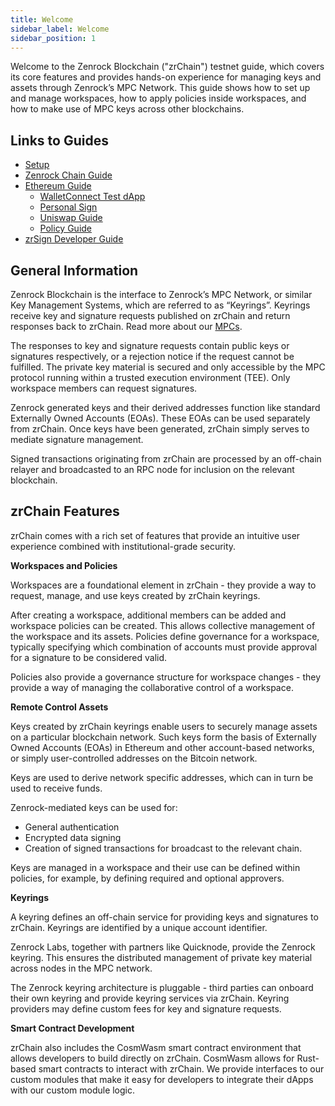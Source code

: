 ```yaml
---
title: Welcome 
sidebar_label: Welcome
sidebar_position: 1
---
```


Welcome to the Zenrock Blockchain ("zrChain") testnet guide, which covers its core features and provides hands-on experience for managing keys and assets through Zenrock’s MPC Network. This guide shows how to set up and manage workspaces, how to apply policies inside workspaces, and how to make use of MPC keys across other blockchains.

## Links to Guides

- [Setup](setup.md)
- [Zenrock Chain Guide](zenrock-guide.md)
- [Ethereum Guide](../testnet-guides/explore-ethereum/_category_.json)
    - [WalletConnect Test dApp](../testnet-guides/explore-ethereum/walletConnect.md)
    - [Personal Sign](../testnet-guides/explore-ethereum/personal-sign.md)
    - [Uniswap Guide](../testnet-guides/explore-ethereum/uniswap.md)
    - [Policy Guide](../testnet-guides/explore-ethereum/policy-swap.md)
- [zrSign Developer Guide](zrSign.md)

## General Information

Zenrock Blockchain is the interface to Zenrock’s MPC Network, or similar Key Management Systems, which are referred to as “Keyrings”. Keyrings receive key and signature requests published on zrChain and return responses back to zrChain. Read more about our [MPCs](../mpc.md).

The responses to key and signature requests contain public keys or signatures respectively, or a rejection notice if the request cannot be fulfilled. The private key material is secured and only accessible by the MPC protocol running within a trusted execution environment (TEE). Only workspace members can request signatures. 

Zenrock generated keys and their derived addresses function like standard Externally Owned Accounts (EOAs). These EOAs can be used separately from zrChain. Once keys have been generated, zrChain simply serves to mediate signature management.

Signed transactions originating from zrChain are processed by an off-chain relayer and broadcasted to an RPC node for inclusion on the relevant blockchain.

## zrChain Features

zrChain comes with a rich set of features that provide an intuitive user experience combined with institutional-grade security.

**Workspaces and Policies**

Workspaces are a foundational element in zrChain - they provide a way to request, manage, and use keys created by zrChain keyrings.

After creating a workspace, additional members can be added and workspace policies can be created. This allows collective management of the workspace and its assets. Policies define governance for a workspace, typically specifying which combination of accounts must provide approval for a signature to be considered valid.

Policies also provide a governance structure for workspace changes - they provide a way of managing the collaborative control of a workspace.

**Remote Control Assets**

Keys created by zrChain keyrings enable users to securely manage assets on a particular blockchain network. Such keys form the basis of Externally Owned Accounts (EOAs) in Ethereum and other account-based networks, or simply user-controlled addresses on the Bitcoin network.

Keys are used to derive network specific addresses, which can in turn be used to receive funds.

Zenrock-mediated keys can be used for:

- General authentication
- Encrypted data signing
- Creation of signed transactions for broadcast to the relevant chain.

Keys are managed in a workspace and their use can be defined within policies, for example, by defining required and optional approvers.

**Keyrings**

A keyring defines an off-chain service for providing keys and signatures to zrChain. Keyrings are identified by a unique account identifier.

Zenrock Labs, together with partners like Quicknode, provide the Zenrock keyring. This ensures the distributed management of private key material across nodes in the MPC network.

The Zenrock keyring architecture is pluggable - third parties can onboard their own keyring and provide keyring services via zrChain. Keyring providers may define custom fees for key and signature requests.

**Smart Contract Development**

zrChain also includes the CosmWasm smart contract environment that allows developers to build directly on zrChain. CosmWasm allows for Rust-based smart contracts to interact with zrChain. We provide interfaces to our custom modules that make it easy for developers to integrate their dApps with our custom module logic.
